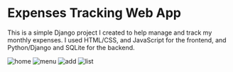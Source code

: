 # Expenses Tracking Web App
This is a simple Django project I created to help manage and track my monthly expenses. I used HTML/CSS, and JavaScript for the frontend,
and Python/Django and SQLite for the backend.

![home](https://github.com/user-attachments/assets/ef79b142-d098-412b-8c04-68307a54f3a3)
![menu](https://github.com/user-attachments/assets/402e129a-4988-4bda-9ff5-2e161a41ecb1)
![add](https://github.com/user-attachments/assets/b435d0a5-7b04-44ba-8fed-62dd5829f543)
![list](https://github.com/user-attachments/assets/d1f17bc6-ff0f-44ce-91aa-4b82a62266b1)

